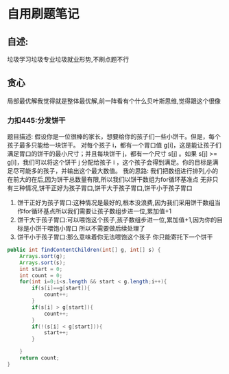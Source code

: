 # 自用刷题笔记
## 自述:
垃圾学习垃圾专业垃圾就业形势,不刷点题不行

## 贪心
局部最优解我觉得就是整体最优解,前一阵看有个什么贝叶斯思维,觉得跟这个很像
### 力扣445:分发饼干
题目描述:
假设你是一位很棒的家长，想要给你的孩子们一些小饼干。但是，每个孩子最多只能给一块饼干。
对每个孩子 i，都有一个胃口值 g[i]，这是能让孩子们满足胃口的饼干的最小尺寸；并且每块饼干 j，都有一个尺寸 s[j] 。如果 s[j] >= g[i]，我们可以将这个饼干 j 分配给孩子 i ，这个孩子会得到满足。你的目标是满足尽可能多的孩子，并输出这个最大数值。
我的思路:
我们把数组进行排列,小的在前大的在后,因为饼干总数量有限,所以我们以饼干数组为for循环基准点
无非只有三种情况,饼干正好为孩子胃口,饼干大于孩子胃口,饼干小于孩子胃口
1. 饼干正好为孩子胃口:这种情况是最好的,根本没浪费,因为我们采用饼干数组当作for循环基点所以我们需要让孩子数组步进一位,累加值+1
2. 饼干大于孩子胃口:可以喂饱这个孩子,孩子数组步进一位,累加值+1,因为你的目标是小饼干喂饱小胃口 所以不需要做后续处理了
3. 饼干小于孩子胃口:那么意味着你无法喂饱这个孩子 你只能寄托下一个饼干
```java
public int findContentChildren(int[] g, int[] s) {
    Arrays.sort(g);
    Arrays.sort(s);
    int start = 0;
    int count = 0;
    for(int i=0;i<s.length && start < g.length;i++){
        if(s[i]==g[start]){
            count++;
        }
        if(s[i] > g[start]){
            count++;
        }
        if(!(s[i] < g[start])){
            start++;
        }

    }
    return count;
}
```
